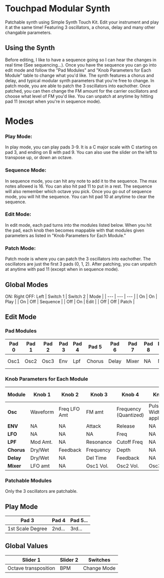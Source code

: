 # Touchpad Modular Synth
Patchable synth using Simple Synth Touch Kit. Edit your instrument and play it at the same time! Featuring 3 oscillators, a chorus, delay and many other changable parameters.


## Using the Synth
Before editing, I like to have a sequence going so I can hear the changes in real time (See sequencing...). Once you have the sequence you can go into edit mode and follow the "Pad Modules" and "Knob Parameters for Each Module" table to change what you'd like. The synth features a chorus and delay, and typical modular synth parameters that you're free to change. In patch mode, you are able to patch the 3 oscillators into eachother. Once patched, you can then change the FM amount for the carrier oscillators and choose what level of FM you'd like. You can unpatch at anytime by hitting pad 11 (except when you're in sequence mode). 

# Modes
### Play Mode: 
In play mode, you can play pads 3-9. It is a C major scale with C starting on pad 3, and ending on B with pad 9. You can also use the slider on the left to transpose up, or down an octave.
### Sequence Mode:
In sequence mode, you can hit any note to add it to the sequence. The max notes allowed is 16. You can also hit pad 11 to put in a rest. The sequence will also remember which octave you pick. Once you go out of sequence mode, you will hit the sequence. You can hit pad 10 at anytime to clear the sequence.
### Edit Mode:
In edit mode, each pad turns into the modules listed below. When you hit the pad, each knob then becomes mappable with that modules given parameters as listed in "Knob Parameters for Each Module."
### Patch Mode:
Patch mode is where you can patch the 3 oscillators into eachother. The oscillators are just the first 3 pads (0, 1, 2). After patching, you can unpatch at anytime with pad 11 (except when in sequence mode).


## Global Modes
ON: Right
OFF: Left
| Switch 1 | Switch 2 | Mode |
| --- | --- | --- |
| On | On | Play |
| On | Off | Sequence |
| Off | On | Edit |
| Off | Off | Patch |


## Edit Mode
### Pad Modules
| Pad 0 | Pad 1 | Pad 2 | Pad 3 | Pad 4 | Pad 5 | Pad 6|  Pad 7 | Pad 8 | Pad 9 |  Pad 10 | Pad 11 |
| --- | --- | --- | --- | --- | --- | --- | --- | --- | --- | --- | --- |
| Osc1 | Osc2 | Osc3 | Env | Lpf | Chorus | Delay | Mixer | NA | NA | Clear Sequence | Unpatch oscillators |

### Knob Parameters for Each Module

| Module | Knob 1 | Knob 2 | Knob 3 | Knob 4 |  Knob 5 |  Knob 6 |
| --- | --- | --- | --- | --- | --- | --- |
| **Osc** | Waveform | Freq LFO Amt | FM amt | Frequency (Quantized) | Pulse Width (If applicable) | NA |
| **ENV** | NA | NA | Attack | Release | NA | NA
| **LFO** | NA | NA | NA | Freq | NA | NA |
| **LPF** | Mod Amt. | NA | Resonance | Cutoff Freq | NA | NA |
| **Chorus** | Dry/Wet | Feedback | Frequency | Depth | NA | NA |
| **Delay** | Dry/Wet | NA | Del Time | Feedback | NA | NA |
| **Mixer** | LFO amt | NA | Osc1 Vol. | Osc2 Vol. | Osc3 Vol. | NA |

### Patchable Modules
Only the 3 oscillators are patchable.

## Play Mode
| Pad 3 | Pad 4 | Pad 5... |
| --- | --- | --- |
| 1st Scale Degree | 2nd... | 3rd... |

## Global Values
| Slider 1 | Slider 2 | Switches |
| --- | --- | --- |
| Octave transposition | BPM | Change Mode |


